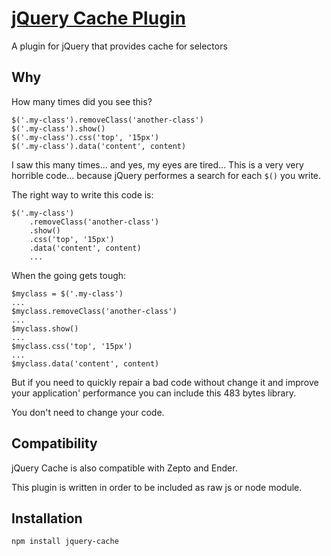 # [jQuery Cache Plugin](https://github.com/mirkoferraro/jquery-cache)

A plugin for jQuery that provides cache for selectors

## Why
How many times did you see this?
```
$('.my-class').removeClass('another-class')
$('.my-class').show()
$('.my-class').css('top', '15px')
$('.my-class').data('content', content)
```
I saw this many times... and yes, my eyes are tired...
This is a very very horrible code... because jQuery performes a search for each ```$()``` you write.

The right way to write this code is:
```
$('.my-class')
    .removeClass('another-class')
    .show()
    .css('top', '15px')
    .data('content', content)
    ...
```

When the going gets tough:
```
$myclass = $('.my-class')
...
$myclass.removeClass('another-class')
...
$myclass.show()
...
$myclass.css('top', '15px')
...
$myclass.data('content', content)
```

But if you need to quickly repair a bad code without change it and improve your application' performance you can include this 483 bytes library.

You don't need to change your code.

## Compatibility
jQuery Cache is also compatible with Zepto and Ender.

This plugin is written in order to be included as raw js or node module.

## Installation
```
npm install jquery-cache
```